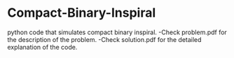# Compact-Binary-Inspiral
python code that simulates compact binary inspiral. 
-Check problem.pdf for the description of the problem. 
-Check solution.pdf for the detailed explanation of the code.
